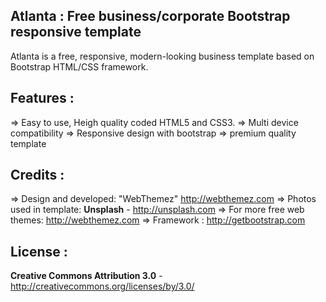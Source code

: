 Atlanta : Free business/corporate Bootstrap responsive template
-------
Atlanta is a free, responsive, modern-looking business template based on Bootstrap HTML/CSS framework. 

Features :
--------
=> Easy to use, Heigh quality coded HTML5 and CSS3.
=> Multi device compatibility
=> Responsive design with bootstrap
=> premium quality template

Credits :
-------
=> Design and developed: "WebThemez"  http://webthemez.com
=> Photos used in template: **Unsplash** - http://unsplash.com
=> For more free web themes: http://webthemez.com
=> Framework : http://getbootstrap.com

License :
-------
**Creative Commons Attribution 3.0** - http://creativecommons.org/licenses/by/3.0/
